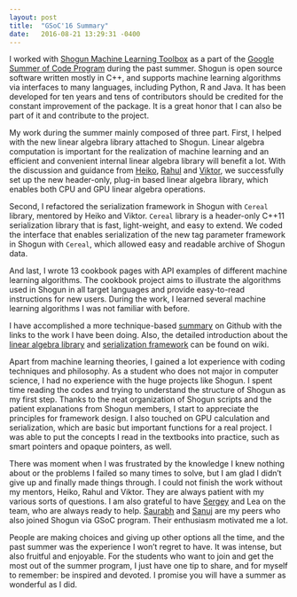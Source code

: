 ```yaml
---
layout: post
title:  "GSoC'16 Summary"
date:   2016-08-21 13:29:31 -0400
---
```


I worked with [Shogun Machine Learning Toolbox](https://github.com/shogun-toolbox/shogun) as a part of the [Google Summer of Code Program](https://developers.google.com/open-source/gsoc/) during the past summer. Shogun is open source software written mostly in C++, and supports machine learning algorithms via interfaces to many languages, including Python, R and Java. It has been developed for ten years and tens of contributors should be credited for the constant improvement of the package. It is a great honor that I can also be part of it and contribute to the project.


My work during the summer mainly composed of three part. First, I helped with the new linear algebra library attached to Shogun. Linear algebra computation is important for the realization of machine learning and an efficient and convenient internal linear algebra library will benefit a lot. With the discussion and guidance from [Heiko](https://github.com/karlnapf), [Rahul](https://github.com/lambday) and [Viktor](https://github.com/vigsterkr), we successfully set up the new header-only, plug-in based linear algebra library, which enables both CPU and GPU linear algebra operations.


Second, I refactored the serialization framework in Shogun with `Cereal` library, mentored by Heiko and Viktor. `Cereal` library is a header-only C++11 serialization library that is fast, light-weight, and easy to extend. We coded the interface that enables serialization of the new tag parameter framework in Shogun with `Cereal`, which allowed easy and readable archive of Shogun data.


And last, I wrote 13 cookbook pages with API examples of different machine learning algorithms. The cookbook project aims to illustrate the algorithms used in Shogun in all target languages and provide easy-to-read instructions for new users. During the work, I learned several machine learning algorithms I was not familiar with before. 


I have accomplished a more technique-based [summary](https://github.com/OXPHOS/shogun/wiki/GSoC-2016-Final-Report-:-The-Shogun-Detox) on Github with the links to the work I have been doing. Also, the detailed introduction about the [linear algebra library](https://github.com/OXPHOS/shogun/wiki/README_linalg_refactor) and [serialization framework](https://github.com/OXPHOS/shogun/wiki/README_cereal) can be found on wiki. 


Apart from machine learning theories, I gained a lot experience with coding techniques and philosophy.  As a student who does not major in computer science, I had no experience with the huge projects like Shogun. I spent time reading the codes and trying to understand the structure of Shogun as my first step. Thanks to the neat organization of Shogun scripts and the patient explanations from Shogun members, I start to appreciate the principles for framework design. I also touched on GPU calculation and serialization, which are basic but important functions for a real project. I was able to put the concepts I read in the textbooks into practice, such as smart pointers and opaque pointers, as well. 


There was moment when I was frustrated by the knowledge I knew nothing about or the problems I failed so many times to solve, but I am glad I didn’t give up and finally made things through. I could not finish the work without my mentors, Heiko, Rahul and Viktor. They are always patient with my various sorts of questions. I am also grateful to have [Sergey](https://github.com/lisitsyn) and Lea on the team, who are always ready to help. [Saurabh](https://github.com/Saurabh7) and [Sanuj](https://github.com/sanuj) are my peers who also joined Shogun via GSoC program. Their enthusiasm motivated me a lot. 


People are making choices and giving up other options all the time, and the past summer was the experience I won’t regret to have. It was intense, but also fruitful and enjoyable. For the students who want to join and get the most out of the summer program, I just have one tip to share, and for myself to remember: be inspired and devoted. I promise you will have a summer as wonderful as I did.
